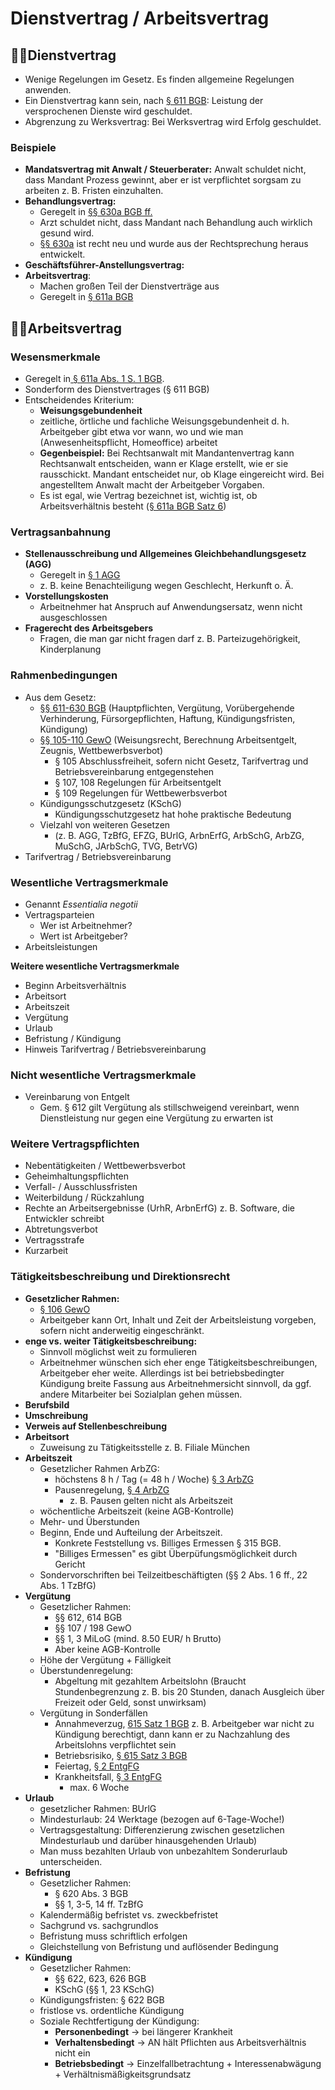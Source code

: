 # Dienstvertrag / Arbeitsvertrag

## 🧑‍⚕️Dienstvertrag

* Wenige Regelungen im Gesetz. Es finden allgemeine Regelungen anwenden.
* Ein Dienstvertrag kann sein, nach [§ 611 BGB](https://www.gesetze-im-internet.de/bgb/__611.html): Leistung der versprochenen Dienste wird geschuldet.
* Abgrenzung zu Werksvertrag: Bei Werksvertrag wird Erfolg geschuldet.

### Beispiele

* **Mandatsvertrag mit Anwalt / Steuerberater:** Anwalt schuldet nicht, dass Mandant Prozess gewinnt, aber er ist verpflichtet sorgsam zu arbeiten z. B. Fristen einzuhalten.
* **Behandlungsvertrag:** 
  * Geregelt in [§§ 630a BGB ff.](https://www.gesetze-im-internet.de/bgb/__630.html)
  * Arzt schuldet nicht, dass Mandant nach Behandlung auch wirklich gesund wird.
  * [§§ 630a](https://www.gesetze-im-internet.de/bgb/__630.html) ist recht neu und wurde aus der Rechtsprechung heraus entwickelt.
* **Geschäftsführer-Anstellungsvertrag:**
* **Arbeitsvertrag**:
  * Machen großen Teil der Dienstverträge aus
  * Geregelt in [§ 611a BGB](https://www.gesetze-im-internet.de/bgb/__611.html)

## 🧑‍🏭Arbeitsvertrag

### Wesensmerkmale

* Geregelt in[ § 611a Abs. 1 S. 1 BGB](https://www.gesetze-im-internet.de/bgb/__611a.html).
* Sonderform des Dienstvertrages \(§ 611 BGB\)
* Entscheidendes Kriterium:
  * **Weisungsgebundenheit** 
  * zeitliche, örtliche und fachliche Weisungsgebundenheit d. h. Arbeitgeber gibt etwa vor wann, wo und wie man \(Anwesenheitspflicht, Homeoffice\) arbeitet
  * **Gegenbeispiel:** Bei Rechtsanwalt mit Mandantenvertrag kann Rechtsanwalt entscheiden, wann er Klage erstellt, wie er sie rausschickt. Mandant entscheidet nur, ob Klage eingereicht wird. Bei angestelltem Anwalt macht der Arbeitgeber Vorgaben.
  * Es ist egal, wie Vertrag bezeichnet ist, wichtig ist, ob Arbeitsverhältnis besteht \([§ 611a BGB Satz 6](https://www.gesetze-im-internet.de/bgb/__611a.html)\)

### Vertragsanbahnung

* **Stellenausschreibung und Allgemeines Gleichbehandlungsgesetz \(AGG\)**
  * Geregelt in [§ 1 AGG](https://www.gesetze-im-internet.de/agg/__1.html)
  * z. B. keine Benachteiligung wegen Geschlecht, Herkunft o. Ä.
* **Vorstellungskosten**
  * Arbeitnehmer hat Anspruch auf Anwendungsersatz, wenn nicht ausgeschlossen
* **Fragerecht des Arbeitsgebers**
  * Fragen, die man gar nicht fragen darf z. B. Parteizugehörigkeit, Kinderplanung

### Rahmenbedingungen

* Aus dem Gesetz:
  * [§§ 611-630 BGB](https://www.gesetze-im-internet.de/bgb/__611.html) \(Hauptpflichten, Vergütung, Vorübergehende Verhinderung, Fürsorgepflichten, Haftung, Kündigungsfristen, Kündigung\)
  * [§§ 105-110 GewO](https://www.buzer.de/s1.htm?g=GewO&a=105-110) \(Weisungsrecht, Berechnung Arbeitsentgelt, Zeugnis, Wettbewerbsverbot\)
    * § 105 Abschlussfreiheit, sofern nicht Gesetz, Tarifvertrag und Betriebsvereinbarung entgegenstehen
    * § 107, 108 Regelungen für Arbeitsentgelt
    * § 109 Regelungen für Wettbewerbsverbot
  * Kündigungsschutzgesetz \(KSchG\)
    * Kündigungsschutzgesetz hat hohe praktische Bedeutung
  * Vielzahl von weiteren Gesetzen
    * \(z. B. AGG, TzBfG, EFZG, BUrlG, ArbnErfG, ArbSchG, ArbZG, MuSchG, JArbSchG, TVG, BetrVG\)
* Tarifvertrag / Betriebsvereinbarung

### Wesentliche Vertragsmerkmale

* Genannt _Essentialia negotii_
* Vertragsparteien
  * Wer ist Arbeitnehmer?
  * Wert ist Arbeitgeber?
* Arbeitsleistungen

**Weitere wesentliche Vertragsmerkmale**

* Beginn Arbeitsverhältnis
* Arbeitsort
* Arbeitszeit
* Vergütung
* Urlaub
* Befristung / Kündigung
* Hinweis Tarifvertrag / Betriebsvereinbarung

### Nicht wesentliche Vertragsmerkmale

* Vereinbarung von Entgelt
  * Gem. § 612 gilt Vergütung als stillschweigend vereinbart, wenn Dienstleistung nur gegen eine Vergütung zu erwarten ist

### Weitere Vertragspflichten

* Nebentätigkeiten / Wettbewerbsverbot
* Geheimhaltungspflichten
* Verfall- / Ausschlussfristen
* Weiterbildung / Rückzahlung
* Rechte an Arbeitsergebnisse \(UrhR, ArbnErfG\) z. B. Software, die Entwickler schreibt
* Abtretungsverbot
* Vertragsstrafe
* Kurzarbeit

### Tätigkeitsbeschreibung und Direktionsrecht

* **Gesetzlicher Rahmen:**
  * [§ 106 GewO](https://www.gesetze-im-internet.de/gewo/__106.html)
  * Arbeitgeber kann Ort, Inhalt und Zeit der Arbeitsleistung vorgeben, sofern nicht anderweitig eingeschränkt.
* **enge vs. weiter Tätigkeitsbeschreibung:**
  * Sinnvoll möglichst weit zu formulieren
  * Arbeitnehmer wünschen sich eher enge Tätigkeitsbeschreibungen, Arbeitgeber eher weite. Allerdings ist bei betriebsbedingter Kündigung breite Fassung aus Arbeitnehmersicht sinnvoll, da ggf. andere Mitarbeiter bei Sozialplan gehen müssen.
* **Berufsbild**
* **Umschreibung**
* **Verweis auf Stellenbeschreibung**
* **Arbeitsort**
  * Zuweisung zu Tätigkeitsstelle z. B. Filiale München
* **Arbeitszeit**
  * Gesetzlicher Rahmen ArbZG:
    * höchstens 8 h / Tag \(= 48 h / Woche\) [§ 3 ArbZG](https://www.gesetze-im-internet.de/arbzg/__3.html)
    * Pausenregelung, [§ 4 ArbZG](https://www.gesetze-im-internet.de/arbzg/__4.html)
      * z. B. Pausen gelten nicht als Arbeitszeit
  * wöchentliche Arbeitszeit \(keine AGB-Kontrolle\)
  * Mehr- und Überstunden
  * Beginn, Ende und Aufteilung der Arbeitszeit.
    * Konkrete Feststellung vs. Billiges Ermessen § 315 BGB.
    * "Billiges Ermessen" es gibt Überpüfungsmöglichkeit durch Gericht
  * Sondervorschriften bei Teilzeitbeschäftigten \(§§ 2 Abs. 1 6 ff., 22 Abs. 1 TzBfG\)
* **Vergütung**
  * Gesetzlicher Rahmen:
    * §§ 612, 614 BGB
    * §§ 107 / 198 GewO
    * §§ 1, 3 MiLoG \(mind. 8.50 EUR/ h Brutto\)
    * Aber keine AGB-Kontrolle
  * Höhe der Vergütung + Fälligkeit
  * Überstundenregelung:
    * Abgeltung mit gezahltem Arbeitslohn \(Braucht Stundenbegrenzung z. B. bis 20 Stunden, danach Ausgleich über Freizeit oder Geld, sonst unwirksam\)
  * Vergütung in Sonderfällen
    * Annahmeverzug, [615 Satz 1 BGB](https://www.gesetze-im-internet.de/bgb/__615.html) z. B. Arbeitgeber war nicht zu Kündigung berechtigt, dann kann er zu Nachzahlung des Arbeitslohns verpflichtet sein
    * Betriebsrisiko, [§ 615 Satz 3 BGB](https://www.gesetze-im-internet.de/bgb/__615.html)
    * Feiertag, [§ 2 EntgFG](https://www.gesetze-im-internet.de/entgfg/__2.html)
    * Krankheitsfall, [§ 3 EntgFG](https://www.gesetze-im-internet.de/entgfg/__3.html)
      * max. 6 Woche
* **Urlaub**
  * gesetzlicher Rahmen: BUrlG
  * Mindesturlaub: 24 Werktage \(bezogen auf 6-Tage-Woche!\)
  * Vertragsgestaltung: Differenzierung zwischen gesetzlichen Mindesturlaub und darüber hinausgehenden Urlaub\)
  * Man muss bezahlten Urlaub von unbezahltem Sonderurlaub unterscheiden.
* **Befristung**
  * Gesetzlicher Rahmen:
    * § 620 Abs. 3 BGB
    * §§ 1, 3-5, 14 ff. TzBfG
  * Kalendermäßig befristet vs. zweckbefristet
  * Sachgrund vs. sachgrundlos
  * Befristung muss schriftlich erfolgen
  * Gleichstellung von Befristung und auflösender Bedingung
* **Kündigung**
  * Gesetzlicher Rahmen:
    * §§ 622, 623, 626 BGB
    * KSchG \(§§ 1, 23 KSchG\)
  * Kündigungsfristen: § 622 BGB
  * fristlose vs. ordentliche Kündigung
  * Soziale Rechtfertigung der Kündigung:
    * **Personenbedingt** → bei längerer Krankheit
    * **Verhaltensbedingt** → AN hält Pflichten aus Arbeitsverhältnis nicht ein
    * **Betriebsbedingt** → Einzelfallbetrachtung + Interessenabwägung + Verhältnismäßigkeitsgrundsatz

